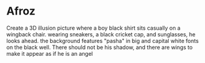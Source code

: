 # Afroz
Create a 3D illusion   picture where a boy black shirt sits casually on a wingback chair. wearing sneakers, a black cricket cap, and sunglasses, he looks ahead. the background features "pasha" in big and capital white fonts on the black well. There should not be his shadow, and there are wings to make it appear as if he is an angel 
